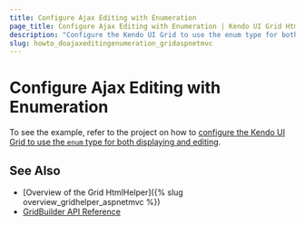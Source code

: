 ```yaml
---
title: Configure Ajax Editing with Enumeration
page_title: Configure Ajax Editing with Enumeration | Kendo UI Grid HtmlHelper for ASP.NET MVC
description: "Configure the Kendo UI Grid to use the enum type for both displaying and editing."
slug: howto_doajaxeditingenumeration_gridaspnetmvc
---
```


# Configure Ajax Editing with Enumeration

To see the example, refer to the project on how to [configure the Kendo UI Grid to use the `enum` type for both displaying and editing](https://github.com/telerik/ui-for-aspnet-mvc-examples/tree/master/grid/ajax-editing-with-enumration).

## See Also

* [Overview of the Grid HtmlHelper]({% slug overview_gridhelper_aspnetmvc %})
* [GridBuilder API Reference](http://docs.telerik.com/aspnet-mvc/api/Kendo.Mvc.UI.Fluent/GridBuilder)
